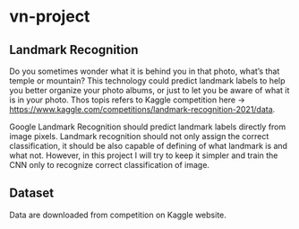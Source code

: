 # vn-project

## Landmark Recognition

Do you sometimes wonder what it is behind you in that photo, what’s that temple or mountain?  This technology could predict landmark labels to help you better organize your photo albums, or just to let you be aware of what it is in your photo. Thos topis refers to Kaggle competition here -> https://www.kaggle.com/competitions/landmark-recognition-2021/data.

Google Landmark Recognition should predict landmark labels directly from image pixels. Landmark recognition should not only assign the correct classification, it should be also capable of defining of what landmark is and what not. However, in this project I will try to keep it simpler and train the CNN only to recognize correct classification of image. 

## Dataset 

Data are downloaded from competition on Kaggle website. 
